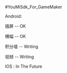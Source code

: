#YouMiSdk_For_GameMaker

Android:

插屏    -- OK

横幅    -- OK
   
积分墙  -- Writing

视频    -- Writing

IOS : In The Future
